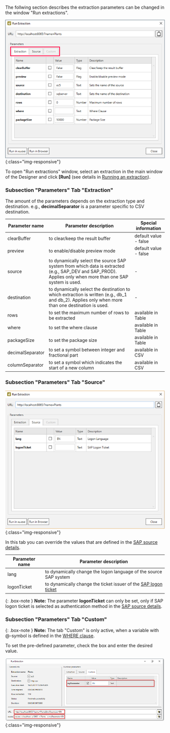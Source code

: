 The follwing section describes the extraction parameters can be changed in the window "Run extractions".

![Extraction parameters](/img/content/xu/xu_run_extraction_param_gen_2.png){:class="img-responsive"}

To open "Run extractions" window, select an extraction in the main window of the Designer and click 
**[Run]** (see details in [Running an extraction](../getting-started-table/run-an-extraction)).


### Subsection "Parameters" Tab "Extraction"

The amount of the parameters depends on the extraction type and destination.
e.g., **decimalSeparator** is a parameter specific to CSV destination.

Parameter name | Parameter description | Special information
------------ | ------------- | -------------
clearBuffer | to clear/keep the result buffer | default value -  false
preview | to enable/disable preview mode | default value - false
source | to dynamically select the source SAP system from which data is extracted (e.g., SAP_DEV and SAP_PROD). Applies only when more than one SAP system is used. | -
destination | to dynamically select the destination to which extraction is written (e.g., db_1 and db_2). Applies only when more than one destination is used.| -
rows | to set the maximum number of rows to be extracted | available in Table 
where |to set the where clause | available in Table 
packageSize | to set the package size | available in Table  
decimalSeparator | to set a symbol between integer and fractional part | available in CSV
columnSeparator |  to set a symbol which indicates the start of a new column | available in CSV


### Subsection "Parameters" Tab "Source"

![Source parameters](/img/content/xu/xu_run_extraction_param_gen.png){:class="img-responsive"}

In this tab you can override the values that are defined in the [SAP source details](../introduction/sap-connection).

Parameter name | Parameter description 
------------ | ------------- 
lang | to dynamically change the logon language of the source SAP system  
logonTicket | to dynamically change the ticket issuer of the [SAP logon ticket](./sap-single-sign-on/sso-with-sap-logon-ticket)

{: .box-note }
**Note:** The parameter **logonTicket** can only be set, only if SAP logon ticket is selected as authentication method in the [SAP source details](../introduction/sap-connection).



### Subsection "Parameters" Tab "Custom"

{: .box-note }
**Note:** The tab "Custom" is only active, when a variable with @-symbol is defined in the [WHERE clause](../table/where-clause).

To set the pre-defined parameter, check the box and enter the desired value.
 
![Custom parameters](/img/content/xu/xu_run_extraction_param_cust.png){:class="img-responsive"}
